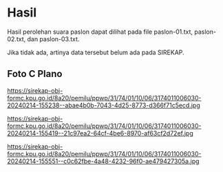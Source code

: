 # Hasil

Hasil perolehan suara paslon dapat dilihat pada file paslon-01.txt, paslon-02.txt, dan paslon-03.txt.

Jika tidak ada, artinya data tersebut belum ada pada SIREKAP.

## Foto C Plano

https://sirekap-obj-formc.kpu.go.id/8a20/pemilu/ppwp/31/74/01/10/06/3174011006030-20240214-155238--abae4b0b-7043-4d25-8773-d366f71c5ecd.jpg

https://sirekap-obj-formc.kpu.go.id/8a20/pemilu/ppwp/31/74/01/10/06/3174011006030-20240214-155419--21c97ea2-64cf-4be6-8970-af63cf2d72ef.jpg

https://sirekap-obj-formc.kpu.go.id/8a20/pemilu/ppwp/31/74/01/10/06/3174011006030-20240214-155551--c0c62fbe-4a48-4232-96f0-ae479427305a.jpg
